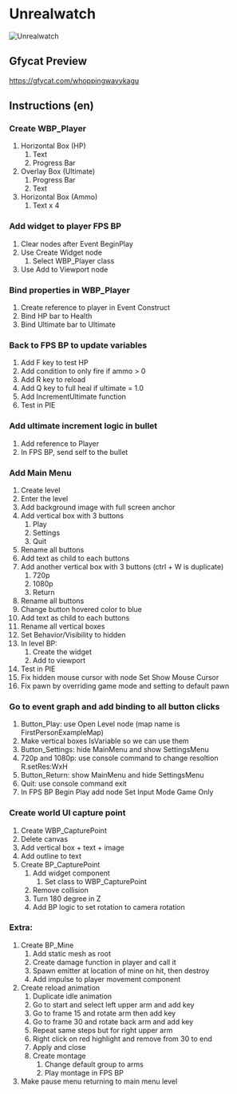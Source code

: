 # Unrealwatch
![Unrealwatch](https://user-images.githubusercontent.com/6082364/65577581-0e2a4e80-df42-11e9-9fe9-f35fd51b154c.png)

## Gfycat Preview
https://gfycat.com/whoppingwavykagu

## Instructions (en)

### Create WBP_Player
1. Horizontal Box (HP)
    1. Text
    1. Progress Bar
1. Overlay Box (Ultimate)
    1. Progress Bar
    1. Text
1. Horizontal Box (Ammo)
    1. Text x 4

### Add widget to player FPS BP
1. Clear nodes after Event BeginPlay
1. Use Create Widget node
    1. Select WBP_Player class
1. Use Add to Viewport node

### Bind properties in WBP_Player
1. Create reference to player in Event Construct
1. Bind HP bar to Health
1. Bind Ultimate bar to Ultimate

### Back to FPS BP to update variables
1. Add F key to test HP
1. Add condition to only fire if ammo > 0
1. Add R key to reload
1. Add Q key to full heal if ultimate = 1.0
1. Add IncrementUltimate function
1. Test in PIE

### Add ultimate increment logic in bullet
1. Add reference to Player
1. In FPS BP, send self to the bullet

### Add Main Menu
1. Create level
1. Enter the level
1. Add background image with full screen anchor
1. Add vertical box with 3 buttons
    1. Play
    1. Settings
    1. Quit
1. Rename all buttons
1. Add text as child to each buttons
1. Add another vertical box with 3 buttons (ctrl + W is duplicate)
    1. 720p
    1. 1080p
    1. Return
1. Rename all buttons
1. Change button hovered color to blue
1. Add text as child to each buttons
1. Rename all vertical boxes
1. Set Behavior/Visibility to hidden
1. In level BP:
    1. Create the widget
    1. Add to viewport
 1. Test in PIE
1. Fix hidden mouse cursor with node Set Show Mouse Cursor
1. Fix pawn by overriding game mode and setting to default pawn

### Go to event graph and add binding to all button clicks
1. Button_Play: use Open Level node (map name is FirstPersonExampleMap)
1. Make vertical boxes IsVariable so we can use them
1. Button_Settings: hide MainMenu and show SettingsMenu
1. 720p and 1080p: use console command to change resoltion R.setRes:WxH
1. Button_Return: show MainMenu and hide SettingsMenu
1. Quit: use console command exit
1. In FPS BP Begin Play add node Set Input Mode Game Only

### Create world UI capture point
1. Create WBP_CapturePoint
1. Delete canvas
1. Add vertical box + text + image
1. Add outline to text
1. Create BP_CapturePoint
    1. Add widget component
       1. Set class to WBP_CapturePoint
    1. Remove collision
    1. Turn 180 degree in Z
    1. Add BP logic to set rotation to camera rotation

### Extra:
1. Create BP_Mine
    1. Add static mesh as root
    1. Create damage function in player and call it
    1. Spawn emitter at location of mine on hit, then destroy
    1. Add impulse to player movement component
1. Create reload animation
    1. Duplicate idle animation
    1. Go to start and select left upper arm and add key
    1. Go to frame 15 and rotate arm then add key
    1. Go to frame 30 and rotate back arm and add key
    1. Repeat same steps but for right upper arm
    1. Right click on red highlight and remove from 30 to end
    1. Apply and close
    1. Create montage
        1. Change default group to arms
        1. Play montage in FPS BP
1. Make pause menu returning to main menu level
